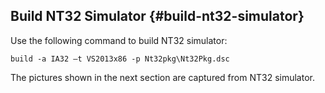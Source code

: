 ## Build NT32 Simulator {#build-nt32-simulator}

Use the following command to build NT32 simulator:



```
build -a IA32 –t VS2013x86 -p Nt32pkg\Nt32Pkg.dsc
```



The pictures shown in the next section are captured from NT32 simulator.